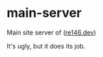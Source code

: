 # main-server

Main site server of ([re146.dev](https://re146.dev))

It's ugly, but it does its job.
